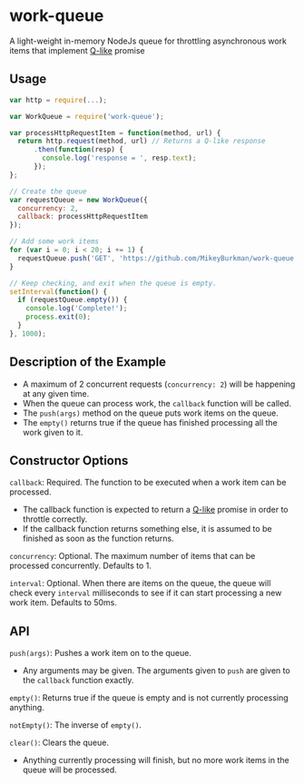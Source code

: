 # work-queue
A light-weight in-memory NodeJs queue for throttling asynchronous work items that implement [Q-like](https://www.npmjs.com/package/q) promise

## Usage
```js
var http = require(...);

var WorkQueue = require('work-queue');

var processHttpRequestItem = function(method, url) {
  return http.request(method, url) // Returns a Q-like response
      .then(function(resp) {
        console.log('response = ', resp.text);
      });
};

// Create the queue
var requestQueue = new WorkQueue({
  concurrency: 2,
  callback: processHttpRequestItem
});

// Add some work items
for (var i = 0; i < 20; i += 1) {
  requestQueue.push('GET', 'https://github.com/MikeyBurkman/work-queue');
}

// Keep checking, and exit when the queue is empty.
setInterval(function() {
  if (requestQueue.empty()) {
    console.log('Complete!');
    process.exit(0);
  }
}, 1000);
```

## Description of the Example
- A maximum of 2 concurrent requests (`concurrency: 2`) will be happening at any given time. 
- When the queue can process work, the `callback` function will be called.
- The `push(args)` method on the queue puts work items on the queue. 
- The `empty()` returns true if the queue has finished processing all the work given to it.

## Constructor Options
`callback`: Required. The function to be executed when a work item can be processed.
- The callback function is expected to return a [Q-like](https://www.npmjs.com/package/q) promise in order to throttle correctly.
- If the callback function returns something else, it is assumed to be finished as soon as the function returns.

`concurrency`: Optional. The maximum number of items that can be processed concurrently. Defaults to 1.

`interval`: Optional. When there are items on the queue, the queue will check every `interval` milliseconds to see if it can start processing a new work item. Defaults to 50ms.

## API
`push(args)`: Pushes a work item on to the queue.
- Any arguments may be given. The arguments given to `push` are given to the `callback` function exactly.

`empty()`: Returns true if the queue is empty and is not currently processing anything.

`notEmpty()`: The inverse of `empty()`.

`clear()`: Clears the queue. 
- Anything currently processing will finish, but no more work items in the queue will be processed.
